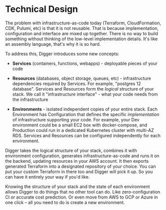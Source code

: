 # Technical Design

The problem with infrastructure-as-code today (Terraform, CloudFormation, CDK, Pulumi, etc) is that it is not reusable. That is because implementation, configuration and interface are mixed up together. There is no way to build something without thinking of the low-level implementation details. It's like an assembly language, that's why it is so hard.

To address this, Digger introduces some new concepts:

- **Services** (containers, functions, webapps) - deployable pieces of your code

- **Resources** (databases, object storage, queues, etc) - infrastructure dependencies required by Services. For example, "postgres 12 database". Services and Resources form the *logical* structure of your stack. We call it "infrastructure interface" - what your code needs from the infrastructure

- **Environments** - isolated independent copies of your entire stack. Each Environment has Configuration that defines the specific *implementation* of infrastructure supporting your code. For example, your Dev environment could be a small EC2 box with docker-compose, and Production could run in a dedicated Kubernetes cluster with multi-AZ RDS. Services and Resources can be configured independently for each environment.

Digger takes the logical structure of your stack, combines it with environment configuration, generates infrastructure-as-code and runs it on the backend, updating resources in your AWS account. It then exports generated Terraform into a designated repository of your choice. You can put your custom Terraform in there too and Digger will pick it up. So you can have it entirely your way if you'd like.

Knowing the structure of your stack and the state of each environment allows Digger to do things that no other tool can do. Like zero-configuration CI or accurate cost prediction. Or even move from AWS to GCP or Azure in one click – all you need to do is create a new environment.